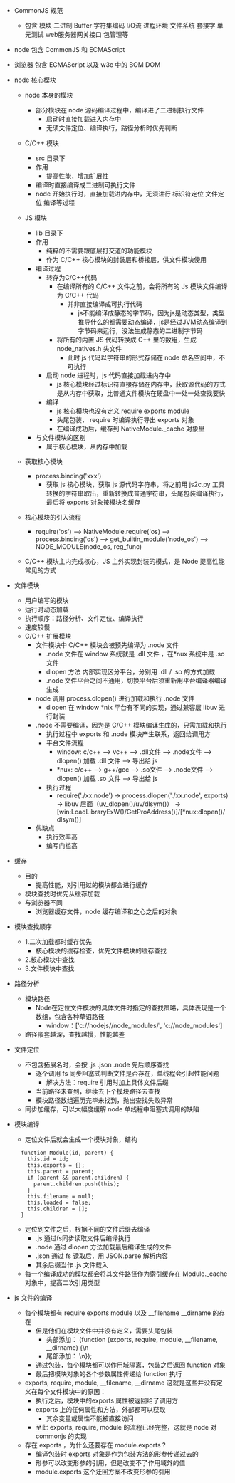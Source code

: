 - CommonJS 规范
  - 包含 模块 二进制 Buffer 字符集编码 I/O流 进程环境 文件系统 套接字 单元测试 web服务器网关接口 包管理等

- node 包含 CommonJS 和 ECMAScript
- 浏览器 包含 ECMAScript 以及 w3c 中的 BOM DOM

- node 核心模块
  - node 本身的模块
    - 部分模块在 node 源码编译过程中，编译进了二进制执行文件
      - 启动时直接加载进入内存中
      - 无须文件定位、编译执行，路径分析时优先判断
  - C/C++ 模块
    - src 目录下
    - 作用
      - 提高性能，增加扩展性
    - 编译时直接编译成二进制可执行文件
    - node 开始执行时，直接加载进内存中，无须进行 标识符定位 文件定位 编译等过程
  - JS 模块
    - lib 目录下
    - 作用
      - 纯粹的不需要跟底层打交道的功能模块
      - 作为 C/C++ 核心模块的封装层和桥接层，供文件模块使用
    - 编译过程
      - 转存为C/C++代码
        - 在编译所有的 C/C++ 文件之前，会将所有的 Js 模块文件编译为 C/C++ 代码
          - 并非直接编译成可执行代码
            - js不能编译成静态的字节码，因为js是动态类型，类型推导什么的都需要动态编译，js是经过JVM动态编译到字节码来运行，没法生成静态的二进制字节码
        - 将所有的内置 JS 代码转换成 C++ 里的数组，生成 node_natives.h 头文件
          - 此时 js 代码以字符串的形式存储在 node 命名空间中，不可执行
      - 启动 node 进程时，js 代码直接加载进内存中
        - js 核心模块经过标识符直接存储在内存中，获取源代码的方式是从内存中获取，比普通文件模块在硬盘中一处一处查找要快
      - 编译
        - js 核心模块也没有定义 require exports module
        - 头尾包装， require 时编译执行导出 exports 对象
        - 在编译成功后，缓存到 NativeModule._cache 对象里
    - 与文件模块的区别
      - 属于核心模块，从内存中加载
  - 获取核心模块
    - process.binding('xxx')
      - 获取 js 核心模块，获取 js 源代码字符串，将之前用 js2c.py 工具转换的字符串取出，重新转换成普通字符串，头尾包装编译执行，最后将 exports 对象按模块名缓存
  - 核心模块的引入流程
    - require('os') --> NativeModule.require('os) --> process.binding('os') --> get_builtin_module('node_os') --> NODE_MODULE(node_os, reg_func)

  - C/C++ 模块主内完成核心，JS 主外实现封装的模式，是 Node 提高性能常见的方式

- 文件模块
  - 用户编写的模块
  - 运行时动态加载
  - 执行顺序：路径分析、文件定位、编译执行
  - 速度较慢
  - C/C++ 扩展模块
    - 文件模块中 C/C++ 模块会被预先编译为 .node 文件
      - .node 文件在 window 系统就是 .dll 文件 ，在*nux 系统中是 .so 文件
      - dlopen 方法 内部实现区分平台，分别用 .dll / .so 的方式加载
      - .node 文件平台之间不通用，切换平台后须重新用平台编译器编译生成
    - node 调用 process.dlopen() 进行加载和执行 .node 文件
      - dlopen 在 window *nix 平台有不同的实现，通过兼容层 libuv 进行封装
    - .node 不需要编译，因为是 C/C++ 模块编译生成的，只需加载和执行
      - 执行过程中 exports 和 .node 模块产生联系，返回给调用方
      - 平台文件流程
        - window: c/c++ --> vc++ --> .dll文件 --> .node文件 --> dlopen() 加载 .dll 文件 --> 导出给 js
        - *nux: c/c++ --> g++/gcc --> .so文件 --> .node文件 --> dlopen() 加载 .so 文件 --> 导出给 js
      - 执行过程
        - require('./xx.node') -> process.dlopen('./xx.node', exports) -> libuv 层面（uv_dlopen()/uv/dlsym()） -> [win:LoadLibraryExW()/GetProAddress()]/[*nux:dlopen()/dlsym()]
    - 优缺点
      - 执行效率高
      - 编写门槛高

- 缓存
  - 目的
    - 提高性能，对引用过的模块都会进行缓存
  - 模块查找时优先从缓存加载
  - 与浏览器不同
    - 浏览器缓存文件，node 缓存编译和之心之后的对象

- 模块查找顺序
  - 1.二次加载都时缓存优先
    - 核心模块的缓存检查，优先文件模块的缓存查找
  - 2.核心模块中查找
  - 3.文件模块中查找

- 路径分析
  - 模块路径
    - Node在定位文件模块的具体文件时指定的查找策略，具体表现是一个数组，包含各种草诏路径
      - window：['c://nodejs//node_modules/', 'c://node_modules']
  - 路径嵌套越深，查找越慢，性能越差

- 文件定位
  - 不包含拓展名时，会按 .js .json .node 先后顺序查找
    - 逐个调用 fs 同步阻塞式判断文件是否存在，单线程会引起性能问题
      - 解决方法：require 引用时加上具体文件后缀
    - 当前路径未查到，继续去下个模块路径去查找
    - 模块路径数组遍历完毕未找到，抛出查找失败异常
  - 同步加缓存，可以大幅度缓解 node 单线程中阻塞式调用的缺陷

- 模块编译
  - 定位文件后就会生成一个模块对象，结构
  ```
    function Module(id, parent) {
      this.id = id;
      this.exports = {};
      this.parent = parent;
      if (parent && parent.children) {
        parent.children.push(this);
      }
      this.filename = null;
      this.loaded = false;
      this.children = [];
    }
  ```
  - 定位到文件之后，根据不同的文件后缀去编译
    - .js 通过fs同步读取文件后编译执行
    - .node 通过 dlopen 方法加载最后编译生成的文件
    - .json 通过 fs 读取后，用 JSON.parse 解析内容
    - 其余后缀当作 .js 文件载入
  - 每一个编译成功的模块都会将其文件路径作为索引缓存在 Module._cache 对象中，提高二次引用类型

- js 文件的编译
  - 每个模块都有 require exports module 以及 __filename __dirname 的存在
    - 但是他们在模块文件中并没有定义，需要头尾包装
      - 头部添加： (function (exports, require, module, __filename, __dirname) {\n
      - 尾部添加： \n});
    - 通过包装，每个模块都可以作用域隔离，包装之后返回 function 对象
    - 最后把模块对象的各个参数属性传递给 function 执行
  - exports, require, module, __filename, __dirname 这就是这些并没有定义在每个文件模块中的原因：
    - 执行之后，模块中的exports 属性被返回给了调用方
    - exports 上的任何属性和方法，外部都可以获取
      - 其余变量或属性不能被直接访问
    - 至此 exports, require, module 的流程已经完整，这就是 node 对 commonjs 的实现
  - 存在 exports ，为什么还要存在 module.exports ?
    - 编译包装时 exports 对象是作为包装方法的形参传递过去的
    - 形参可以改变形参的引用，但是改变不了作用域外的值
    - module.exports 这个迂回方案不改变形参的引用